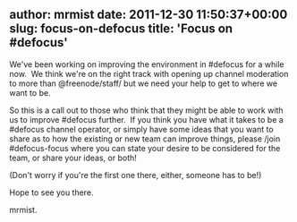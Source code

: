 author: mrmist
date: 2011-12-30 11:50:37+00:00
slug: focus-on-defocus
title: 'Focus on #defocus'
---
We've been working on improving the environment in #defocus for a while now.  We think we're on the right track with opening up channel moderation to more than @freenode/staff/ but we need your help to get to where we want to be.

So this is a call out to those who think that they might be able to work with us to improve #defocus further.  If you think you have what it takes to be a #defocus channel operator, or simply have some ideas that you want to share as to how the existing or new team can improve things, please /join #defocus-focus where you can state your desire to be considered for the team, or share your ideas, or both!

(Don't worry if you're the first one there, either, someone has to be!)

Hope to see you there.

mrmist.
